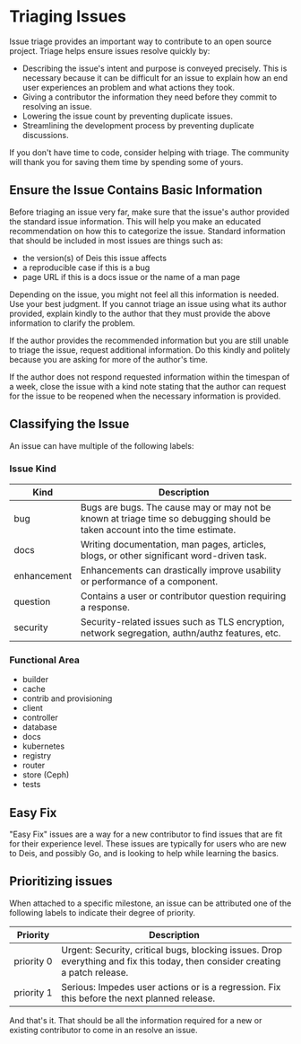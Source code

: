 # Triaging Issues

Issue triage provides an important way to contribute to an open source project.  Triage helps ensure issues resolve quickly by:

- Describing the issue's intent and purpose is conveyed precisely. This is necessary because it can be difficult for an issue to explain how an end user experiences an problem and what actions they took.
- Giving a contributor the information they need before they commit to resolving an issue.
- Lowering the issue count by preventing duplicate issues.
- Streamlining the development process by preventing duplicate discussions.

If you don't have time to code, consider helping with triage. The community will thank you for saving them time by spending some of yours.

## Ensure the Issue Contains Basic Information

Before triaging an issue very far, make sure that the issue's author provided the standard issue information. This will help you make an educated recommendation on how this to categorize the issue. Standard information that should be included in most issues are things such as:

-   the version(s) of Deis this issue affects
-   a reproducible case if this is a bug
-   page URL if this is a docs issue or the name of a man page

Depending on the issue, you might not feel all this information is needed. Use your best judgment. If you cannot triage an issue using what its author provided, explain kindly to the author that they must provide the above information to clarify the problem.

If the author provides the recommended information but you are still unable to triage the issue, request additional information. Do this kindly and politely because you are asking for more of the author's time.

If the author does not respond requested information within the timespan of a week, close the issue with a kind note stating that the author can request for the issue to be reopened when the necessary information is provided.

## Classifying the Issue

An issue can have multiple of the following labels:

### Issue Kind

Kind         | Description
-------------|-----------------------------------------------------------------------------------------------------------------------------
bug          | Bugs are bugs. The cause may or may not be known at triage time so debugging should be taken account into the time estimate.
docs         | Writing documentation, man pages, articles, blogs, or other significant word-driven task.
enhancement  | Enhancements can drastically improve usability or performance of a component.
question     | Contains a user or contributor question requiring a response.
security     | Security-related issues such as TLS encryption, network segregation, authn/authz features, etc.

### Functional Area

- builder
- cache
- contrib and provisioning
- client
- controller
- database
- docs
- kubernetes
- registry
- router
- store (Ceph)
- tests

## Easy Fix

"Easy Fix" issues are a way for a new contributor to find issues that are fit for their experience level. These issues are typically for users who are new to Deis, and possibly Go, and is looking to help while learning the basics.

## Prioritizing issues

When attached to a specific milestone, an issue can be attributed one of the following labels to indicate their degree of priority.

Priority   | Description
-----------|-----------------------------------------------------------------------------------------------------------------------------------
priority&nbsp;0 | Urgent: Security, critical bugs, blocking issues. Drop everything and fix this today, then consider creating a patch release.
priority&nbsp;1 | Serious: Impedes user actions or is a regression. Fix this before the next planned release.

And that's it. That should be all the information required for a new or existing contributor to come in an resolve an issue.
